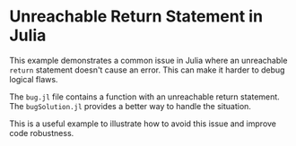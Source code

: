# Unreachable Return Statement in Julia

This example demonstrates a common issue in Julia where an unreachable `return` statement doesn't cause an error. This can make it harder to debug logical flaws.

The `bug.jl` file contains a function with an unreachable return statement.  The `bugSolution.jl` provides a better way to handle the situation.

This is a useful example to illustrate how to avoid this issue and improve code robustness.